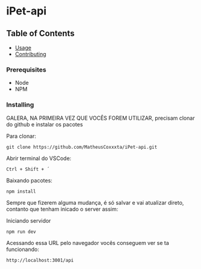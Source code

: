 # iPet-api

## Table of Contents

- [Usage](#usage)
- [Contributing](../CONTRIBUTING.md)


### Prerequisites

- Node 
- NPM

### Installing

GALERA, NA PRIMEIRA VEZ QUE VOCÊS FOREM UTILIZAR, precisam clonar do github e instalar os pacotes

Para clonar:

```
git clone https://github.com/MatheusCoxxxta/iPet-api.git
```

Abrir terminal do VSCode:

```
Ctrl + Shift + ´
```

Baixando pacotes:

```
npm install
```

Sempre que fizerem alguma mudança, é só salvar e vai atualizar direto, contanto que tenham inicado o server assim:

Iniciando servidor

```
npm run dev
```

Acessando essa URL pelo navegador vocês conseguem ver se ta funcionando:

```
http://localhost:3001/api
```